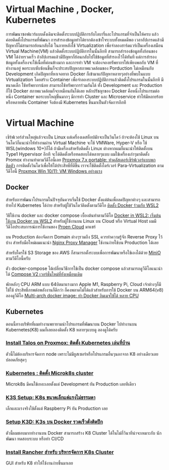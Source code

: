# Virtual Machine , Docker, Kubernetes
การพัฒนาซอฟแวร์แบบดั้งเดิมจะติดตั้งระบบปฎิบัติการกับไลบารี่และโปรแกรมที่จำเป็นให้ครบ แล้วค่อยติดตั้งโปรแกรมที่พัฒนา 
การสำรองข้อมูลทำได้ยากต้องเข้าใจระบบทั้งหมดดีพอ เวลาอัปเกรดแล้วมีปัญหาก็ไม่สามารถย้อนกลับได้ ในภายหลังใช้ Virtualization 
เพื่อจำลองฮาร์ดแวร์เป็นเครื่องเสมือน Virtual Machine(VM) แล้วติดตั้งระบบปฎิบัติการในนั้นอีกที 
สามารถสำรองข้อมูลทั้งก้อนของ VM ได้ง่ายรวดเร็ว ถ้าอัปเกรดแล้วมีปัญหาก็ย้อนกลับไปใช้ข้อมูลที่สำรองไว้ได้ทันที 
แต่การสำรองข้อมูลทั้งเครื่องจะใช้เนื้อที่ค่อนข้างมาก และการทำ VM จะต้องจองทรัพยากรให้เพียงพอกับ VM ที่ทำงานอยู่
พอระบบซับซ้อนขึ้นก็จะประสบปัญหาสภาพแวดล้อมของ Porduction ไม่เหมือนกับ Development เกิดปัญหาที่หาเจอยาก
Docker ก็เข้ามาแก้ปัญหาหลายๆอย่างที่พบในแบบ Virtualization โดยสร้าง Container เพื่อจำลองระบบปฎิบัติการแล้วติดตั้งโปรแกรมในนั้นอีกที มีขนาดเล็ก 
ใช้ทรัพยากรน้อย สามารถใช้ทรัพยากรร่วมกันได้ ทั้ง Development และ Production ก็ใช้ Docker สภาพแวดล้อมก็จะเหมือนกันได้เลย 
หลักปรัชญาของ Docker คือหนึ่งโปรแกรมต่อหนึ่ง Container พอระบบใหญ่ขึ้นมากๆ มีการทำ Cluster และ Microservice ทำให้มีหลายร้อยหรือหลายพัน Container
จึงต้องมี Kubernetes ขึ้นมาเป็นตัวจัดการอีกที

# Virtual Machine
เซิร์ฟเวอร์ส่วนใหญ่แล้วจะเป็น Linux แต่เครื่องเดสท็อปมักจะเป็นวินโดว์ ถ้าจะต้องใช้ Linux บนวินโดว์ก็แนะนำให้ทำงานผ่าน Virtual Machine จะใช้ VMWare, Hyper-V 
หรือ ใช้ WSL(windows 10+)ก็ได้ ถ้ามีเครื่องสำหรับติดตั้ง Linux ต่างหากผมก็แนะนำให้ติดตั้งบน Type1 Hypervisor อีกที จะได้ติดตั้งหรือทดสอบได้หลายๆแบบ 
ผมใช้เครื่องเก่าๆมาติดตั้ง Promox ทำงานทำตามวีดีโอนี้เลย [Proxmox 7.x portable: ทำคลัสเตอร์เซิร์ฟเวอร์แบบพกติดตัว](https://youtu.be/EPYAjAd3Dkg) 
การติดตั้งวินโดว์เพื่อให้ได้ประสิทธิ์ที่ดีขึ้น เราจะใช้ติดตั้งไดร์เวอร์ Para-Virtualization ตามวีดีโอนี้ [Proxmox Win 10/11: VM Windows อย่างแรง](https://youtu.be/2xoqJQ4O3a0)

## Docker
สำหรับการพัฒนาโปรแกรมในปัจจุบันควรเริ่มใช้ Docker ตั้งแต่ต้นเพื่อลดปัญหาต่างๆ และสามารถย้ายไป Kubernetes ได้ง่าย
สำหรับผู้ใช้วินโดว์ติดตั้งตามวีดีโอ [ติดตั้ง Docker ร่วมกับ WSL2](https://youtu.be/8g_GwM60MaU) 

วิธีใช้งาน docker และ docker compose เบื้องต้นทำตามวีดีโอ [Docker in WSL2: เริ่มต้นใช้งาน Docker บน WSL2](https://youtu.be/ntLLCJk9LyY)
สำหรับผู้ใช้งานบน Linux บน Cloud หรือ Virtual Host ผมมีวีดีโอประสบการณ์การใช้งานของ [Proen Cloud](https://youtu.be/ALNn-X_2PEs)
มาแชร์ 

บน Production ต้องจัดการ Domain ต่างๆรวมถึง SSL ควรทำความรู้จัก Reverse Proxy ไว้บ้าง สำหรับมือใหม่ผมแนะนำ [Nginx Proxy Manager](https://youtu.be/iWrbL-xDwlk) 
ใช้งานง่ายใช้บน Production ได้เลย 

สำหรับใครใช้ S3 Storage ของ AWS ก็สามารถตั้งระบบเพื่อการพัฒนาหรือใช้เองได้ด้วย [MiniO](https://youtu.be/Q0kbsayEOGE) ตามวีดีโอนี้ครับ 

ตัว docker-compose ได้เปลี่ยนวิธีการใช้เป็น docker compose แล้วสามารถดูวีดีโอแนะนำได้ [Compose V2 เวอร์ชั่นใหม่ที่ยังเหมือนเดิม](https://youtu.be/H5qSnrIFlD8)

พักหลังๆ CPU ARM แบบ 64บิตมาแรงมาก Apple M1, Raspberry Pi, Cloud เจ้าต่างๆก็มีใช้ใช้ ประสิทธิ์ภาพต่อพลังงานก็ดีกว่า ก็คงพลาดไม่ได้แล้วสำหรับการใช้
Docker บน ARM64(v8) ลองดูวีดีโอ [Multi-arch docker image: ทำ Docker อิมเมจใข้ได้ หลาย CPU](https://youtu.be/3qDzLhPDt6c)

## Kubernetes
ตอนนี้ทางบริษัทที่ผมทำงานพยายามนำโปรแกรมที่พัฒนาบน Docker ไปทำงานบน Kubernetes(K8) ผมก็เลยลองติดตั้ง K8 หลายๆแบบดู ลองดูได้ครับ

### [Install Talos on Proxmox: ติดตั้ง Kubernetes เล่นที่บ้าน](https://youtu.be/LTEFGiiL4wQ)
ตัวนี้ไม่ต้องบริหารจัดการ node เพราะไม่มียูสเซอร์หรือโปรแกรมอื่นๆนอกจาก K8 อย่างเดียวเลย ปลอดภัยสุดๆ

### [Kubernetes : ติดตั้ง Microk8s cluster](https://youtu.be/XdJE8z_d3v4)
Microk8s มีคนใช้เยอะเลยตั้งแต่ Development ยัน Production เลยทีเดียว

### [K3S Setup: K8s ขนาดเล็กแต่แรงไม่ธรรมดา](https://youtu.be/L0C39xgWWKQ)
เล็กและแรงจริงใช้ตั้งแต่ Raspberry Pi ยัน Production เลย

### [Setup K3D: K3s บน Docker รวดเร็วดั่งติดปีก](https://youtu.be/dRUEwnq-xxM)
ตัวนี้ผมชอบมากทำงานบน Docker สามารถสร้าง K8 Cluster ได้ในไม่กี่วินาทีน่าจะเหมาะกับ นักพัฒนา ทดสอบระบบ หรือทำ CI/CD

### [Install Rancher สำหรับ บริหารจัดการ K8s Cluster](https://youtu.be/Q4eDDzNNlPY)
GUI สำหรับ K8 ทำให้ใช้งานง่ายขึ้นมาเลย

